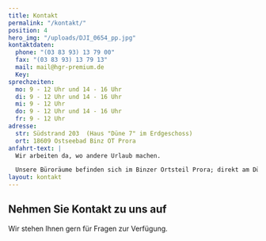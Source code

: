 ```yaml
---
title: Kontakt
permalink: "/kontakt/"
position: 4
hero_img: "/uploads/DJI_0654_pp.jpg"
kontaktdaten:
  phone: "(03 83 93) 13 79 00"
  fax: "(03 83 93) 13 79 13"
  mail: mail@hgr-premium.de
  Key: 
sprechzeiten:
  mo: 9 - 12 Uhr und 14 - 16 Uhr
  di: 9 - 12 Uhr und 14 - 16 Uhr
  mi: 9 - 12 Uhr
  do: 9 - 12 Uhr und 14 - 16 Uhr
  fr: 9 - 12 Uhr
adresse:
  str: Südstrand 203  (Haus "Düne 7" im Erdgeschoss)
  ort: 18609 Ostseebad Binz OT Prora
anfahrt-text: |
  Wir arbeiten da, wo andere Urlaub machen.

  Unsere Büroräume befinden sich im Binzer Ortsteil Prora; direkt am Dünenstrand. Mit Meeresrauschen und frischer Brise genießen wir hier jeden Tag die einzigartige Schönheit der Insel Rügen.
layout: kontakt
---
```


## Nehmen Sie Kontakt zu uns auf

Wir stehen Ihnen gern für Fragen zur Verfügung. 

